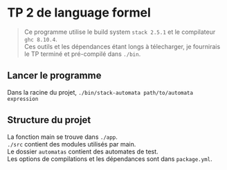 # TP 2 de language formel

> Ce programme utilise le build system `stack 2.5.1` et le compilateur `ghc 8.10.4`.  
> Ces outils et les dépendances étant longs à télecharger, je fournirais le TP terminé et pré-compilé dans `./bin`.

## Lancer le programme

Dans la racine du projet, ```./bin/stack-automata path/to/automata expression```

## Structure du projet

La fonction main se trouve dans `./app`.  
`./src` contient des modules utilisés par main.  
Le dossier `automatas` contient des automates de test.  
Les options de compilations et les dépendances sont dans `package.yml`.